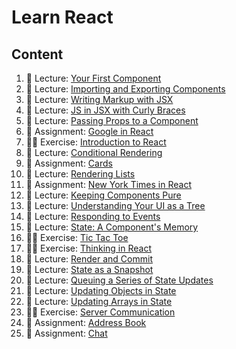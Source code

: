# Learn React

## Content

1. 📖 Lecture: [Your First Component](./react-lec-your-first-component.md)
2. 📖 Lecture: [Importing and Exporting Components](./react-lec-importing-and-exporting-components.md)
3. 📖 Lecture: [Writing Markup with JSX](./react-lec-writing-markup-with-jsx.md)
4. 📖 Lecture: [JS in JSX with Curly Braces](./react-lec-js-in-jsx-with-curly-braces.md)
5. 📖 Lecture: [Passing Props to a Component](./react-lec-passing-props-to-a-component.md)
6. 🚀 Assignment: [Google in React](./react-as-google-in-react.md)
7. 🏃‍♂️ Exercise: [Introduction to React](./react-ex-fullstackopen-intro-to-react.md)
8. 📖 Lecture: [Conditional Rendering](./react-lec-conditional-rendering.md)
9. 🚀 Assignment: [Cards](./react-as-cards.md)
10. 📖 Lecture: [Rendering Lists](./react-lec-rendering-lists.md)
11. 🚀 Assignment: [New York Times in React](./react-as-new-york-times-in-react.md)
12. 📖 Lecture: [Keeping Components Pure](./react-lec-keeping-components-pure.md)
13. 📖 Lecture: [Understanding Your UI as a Tree](./react-lec-understanding-your-ui-as-a-tree.md)
14. 📖 Lecture: [Responding to Events](./react-lec-responding-to-events.md)
15. 📖 Lecture: [State: A Component's Memory](./react-lec-state-a-components-memory.md)
16. 🏃‍♂️ Exercise: [Tic Tac Toe](./react-as-tic-tac-toe.md)
17. 🏃‍♂️ Exercise: [Thinking in React](./react-as-thinking-in-react.md)
18. 📖 Lecture: [Render and Commit](./react-lec-render-and-commit.md)
19. 📖 Lecture: [State as a Snapshot](./react-lec-state-as-a-snapshot.md)
20. 📖 Lecture: [Queuing a Series of State Updates](./react-lec-queuing-a-series-of-state-updates.md)
21. 📖 Lecture: [Updating Objects in State](./react-lec-updating-objects-in-state.md)
22. 📖 Lecture: [Updating Arrays in State](./react-lec-updating-arrays-in-state.md)
23. 🏃‍♂️ Exercise: [Server Communication](./react-ex-fullstackopen-server-communication.md)
24. 🚀 Assignment: [Address Book](./react-as-address-book.md)
25. 🚀 Assignment: [Chat](./react-as-chat.md)
